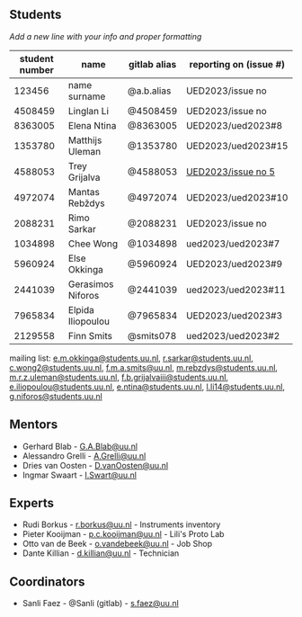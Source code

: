 ## Students


_Add a new line with your info and proper formatting_

student number | name | gitlab alias | reporting on (issue #)
--- | --- | --- | ---
123456 | name surname | @a.b.alias  | UED2023/issue no
4508459 | Linglan Li | @4508459  | UED2023/issue no
8363005 | Elena Ntina | @8363005  | UED2023/ued2023#8
1353780 | Matthijs Uleman | @1353780  | UED2023/ued2023#15
4588053 | Trey Grijalva | @4588053 | [UED2023/issue no 5](https://git.science.uu.nl/ued2023/ued2023/-/issues/5)
4972074 | Mantas Rebždys | @4972074  | UED2023/ued2023#10
2088231 | Rimo Sarkar | @2088231 | UED2023/issue no
1034898 | Chee Wong | @1034898 | ued2023/ued2023#7
5960924 | Else Okkinga | @5960924  | UED2023/ued2023#9
2441039 | Gerasimos Niforos | @2441039 | ued2023/ued2023#11
7965834 | Elpida Iliopoulou | @7965834  | UED2023/ued2023#3
2129558 | Finn Smits | @smits078  | ued2023/ued2023#2


mailing list:
e.m.okkinga@students.uu.nl, r.sarkar@students.uu.nl, c.wong2@students.uu.nl, f.m.a.smits@uu.nl, m.rebzdys@students.uu.nl, m.r.z.uleman@students.uu.nl, f.b.grijalvaiii@students.uu.nl, e.iliopoulou@students.uu.nl, e.ntina@students.uu.nl, l.li14@students.uu.nl, g.niforos@students.uu.nl

## Mentors

+ Gerhard Blab - G.A.Blab@uu.nl
+ Alessandro Grelli - A.Grelli@uu.nl
+ Dries van Oosten - D.vanOosten@uu.nl
+ Ingmar Swaart - I.Swart@uu.nl

## Experts

+ Rudi Borkus - r.borkus@uu.nl - Instruments inventory
+ Pieter Kooijman - p.c.kooijman@uu.nl - Lili's Proto Lab
+ Otto van de Beek - o.vandebeek@uu.nl - Job Shop
+ Dante Killian - d.killian@uu.nl - Technician

## Coordinators

+ Sanli Faez - @Sanli (gitlab) - s.faez@uu.nl
